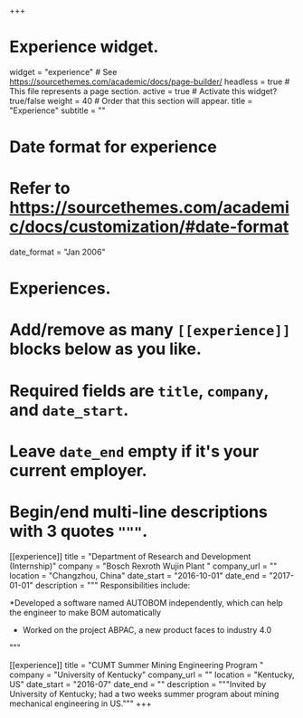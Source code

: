 +++
# Experience widget.
widget = "experience"  # See https://sourcethemes.com/academic/docs/page-builder/
headless = true  # This file represents a page section.
active = true  # Activate this widget? true/false
weight = 40  # Order that this section will appear.
title = "Experience"
subtitle = ""
# Date format for experience
#   Refer to https://sourcethemes.com/academic/docs/customization/#date-format
date_format = "Jan 2006"
# Experiences.
#   Add/remove as many `[[experience]]` blocks below as you like.
#   Required fields are `title`, `company`, and `date_start`.
#   Leave `date_end` empty if it's your current employer.
#   Begin/end multi-line descriptions with 3 quotes `"""`.
[[experience]]
  title = "Department of Research and Development (Internship)"
  company = "Bosch Rexroth Wujin Plant "
  company_url = ""
  location = "Changzhou, China"
  date_start = "2016-10-01"
  date_end = "2017-01-01"
  description = """
   Responsibilities include:

  *Developed a software named AUTOBOM independently, which can help the engineer to make BOM automatically 
  * Worked on the project ABPAC, a new product faces to industry 4.0

  """

[[experience]]
  title = "CUMT Summer Mining Engineering Program "
  company = "University of Kentucky"
  company_url = ""
  location = "Kentucky, US"
  date_start = "2016-07"
  date_end = ""
  description = """Invited by University of Kentucky; had a two weeks summer program about mining mechanical engineering in US."""
+++